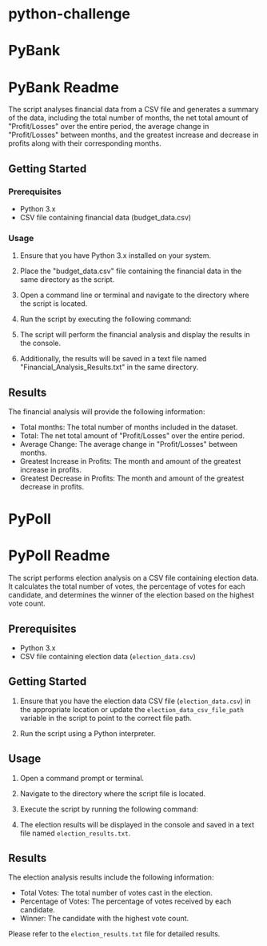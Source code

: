# python-challenge
# PyBank
# PyBank Readme
The script analyses financial data from a CSV file and generates a summary of the data, including the total number of months, the net total amount of "Profit/Losses" over the entire period, the average change in "Profit/Losses" between months, and the greatest increase and decrease in profits along with their corresponding months.

## Getting Started

### Prerequisites

- Python 3.x
- CSV file containing financial data (budget_data.csv)

### Usage

1. Ensure that you have Python 3.x installed on your system.

2. Place the "budget_data.csv" file containing the financial data in the same directory as the script.

3. Open a command line or terminal and navigate to the directory where the script is located.

4. Run the script by executing the following command:

5. The script will perform the financial analysis and display the results in the console.

6. Additionally, the results will be saved in a text file named "Financial_Analysis_Results.txt" in the same directory.

## Results

The financial analysis will provide the following information:

- Total months: The total number of months included in the dataset.
- Total: The net total amount of "Profit/Losses" over the entire period.
- Average Change: The average change in "Profit/Losses" between months.
- Greatest Increase in Profits: The month and amount of the greatest increase in profits.
- Greatest Decrease in Profits: The month and amount of the greatest decrease in profits.


# PyPoll
# PyPoll Readme
The script performs election analysis on a CSV file containing election data. It calculates the total number of votes, the percentage of votes for each candidate, and determines the winner of the election based on the highest vote count.

## Prerequisites

- Python 3.x
- CSV file containing election data (`election_data.csv`)

## Getting Started

1. Ensure that you have the election data CSV file (`election_data.csv`) in the appropriate location or update the `election_data_csv_file_path` variable in the script to point to the correct file path.

3. Run the script using a Python interpreter.

## Usage

1. Open a command prompt or terminal.

2. Navigate to the directory where the script file is located.

3. Execute the script by running the following command:

4. The election results will be displayed in the console and saved in a text file named `election_results.txt`.

## Results

The election analysis results include the following information:

- Total Votes: The total number of votes cast in the election.
- Percentage of Votes: The percentage of votes received by each candidate.
- Winner: The candidate with the highest vote count.

Please refer to the `election_results.txt` file for detailed results.
